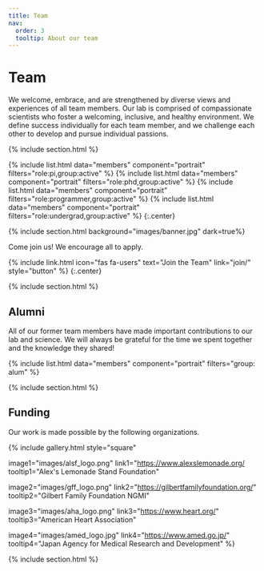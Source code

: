 ```yaml
---
title: Team
nav:
  order: 3
  tooltip: About our team
---
```


# <i class="fas fa-users"></i>Team

We welcome, embrace, and are strengthened by diverse views and experiences of all team members.
Our lab is comprised of compassionate scientists who foster a welcoming, inclusive, and healthy environment.
We define success individually for each team member, and we challenge each other to develop and pursue individual passions.

{% include section.html %}

{%
  include list.html
  data="members"
  component="portrait"
  filters="role:pi,group:active"
%}
{%
  include list.html
  data="members"
  component="portrait"
  filters="role:phd,group:active"
%}
{%
  include list.html
  data="members"
  component="portrait"
  filters="role:programmer,group:active"
%}
{%
  include list.html
  data="members"
  component="portrait"
  filters="role:undergrad,group:active"
%}
{:.center}

{% include section.html background="images/banner.jpg" dark=true%}

Come join us!
We encourage all to apply.

{%
  include link.html
  icon="fas fa-users"
  text="Join the Team"
  link="join/"
  style="button"
%}
{:.center}

{% include section.html %}

## Alumni

All of our former team members have made important contributions to our lab and science.
We will always be grateful for the time we spent together and the knowledge they shared!

{% include list.html data="members" component="portrait" filters="group: alum" %}

{% include section.html %}

## Funding

Our work is made possible by the following organizations.

{%
  include gallery.html
  style="square"

  image1="images/alsf_logo.png"
  link1="https://www.alexslemonade.org/
  tooltip1="Alex's Lemonade Stand Foundation"

  image2="images/gff_logo.png"
  link2="https://gilbertfamilyfoundation.org/"
  tooltip2="Gilbert Family Foundation NGMI"

  image3="images/aha_logo.png"
  link3="https://www.heart.org/"
  tooltip3="American Heart Association"

  image4="images/amed_logo.jpg"
  link4="https://www.amed.go.jp/"
  tooltip4="Japan Agency for Medical Research and Development"
%}

{% include section.html %}